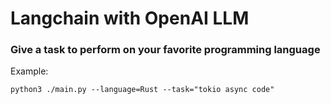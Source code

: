 # Langchain with OpenAI LLM

### Give a task to perform on your favorite programming language

Example:

```
python3 ./main.py --language=Rust --task="tokio async code"
```
